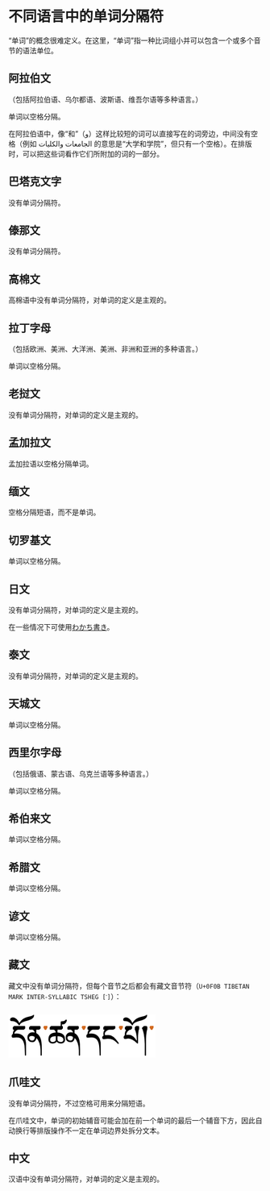 # 不同语言中的单词分隔符

“单词”的概念很难定义。在这里，“单词”指一种比词组小并可以包含一个或多个音节的语法单位。

## 阿拉伯文

（包括阿拉伯语、乌尔都语、波斯语、维吾尔语等多种语言。）

单词以空格分隔。

在阿拉伯语中，像“和”（و）这样比较短的词可以直接写在的词旁边，中间没有空格（例如 الجامعات والكليات 的意思是“大学和学院”，但只有一个空格）。在排版时，可以把这些词看作它们所附加的词的一部分。

## 巴塔克文字

没有单词分隔符。

## 傣那文

没有单词分隔符。

## 高棉文

高棉语中没有单词分隔符，对单词的定义是主观的。

## 拉丁字母

（包括欧洲、美洲、大洋洲、美洲、非洲和亚洲的多种语言。）

单词以空格分隔。

## 老挝文

没有单词分隔符，对单词的定义是主观的。

## 孟加拉文

孟加拉语以空格分隔单词。

## 缅文

空格分隔短语，而不是单词。

## 切罗基文

单词以空格分隔。

## 日文

没有单词分隔符，对单词的定义是主观的。

在一些情况下可使用[わかち書き](https://ja.wikipedia.org/wiki/%E3%82%8F%E3%81%8B%E3%81%A1%E6%9B%B8%E3%81%8D)。

## 泰文

没有单词分隔符，对单词的定义是主观的。

## 天城文

单词以空格分隔。

## 西里尔字母

（包括俄语、蒙古语、乌克兰语等多种语言。）

单词以空格分隔。

## 希伯来文

单词以空格分隔。

## 希腊文

单词以空格分隔。

## 谚文

单词以空格分隔。

## 藏文

藏文中没有单词分隔符，但每个音节之后都会有藏文音节符（`U+0F0B TIBETAN MARK INTER-SYLLABIC TSHEG [་]`）：

![音节符](/images/tsek.png)

## 爪哇文

没有单词分隔符，不过空格可用来分隔短语。

在爪哇文中，单词的初始辅音可能会加在前一个单词的最后一个辅音下方，因此自动换行等排版操作不一定在单词边界处拆分文本。

## 中文

汉语中没有单词分隔符，对单词的定义是主观的。
